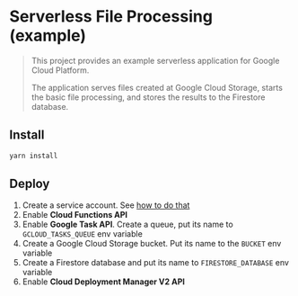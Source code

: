 # Serverless File Processing (example)

> This project provides an example serverless application for Google Cloud Platform.
>
> The application serves files created at Google Cloud Storage, starts the basic file processing, and stores the results to the Firestore database.

## Install

```bash
yarn install
```

## Deploy

1. Create a service account. See [how to do that](./.gcloud/README.md)
1. Enable **Cloud Functions API**
1. Enable **Google Task API**. Create a queue, put its name to `GCLOUD_TASKS_QUEUE` env variable
1. Create a Google Cloud Storage bucket. Put its name to the `BUCKET` env variable
1. Create a Firestore database and put its name to `FIRESTORE_DATABASE` env variable
1. Enable **Cloud Deployment Manager V2 API**
